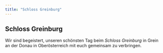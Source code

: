 ```yaml
---
title: "Schloss Greinburg"
---
```


## Schloss Greinburg

Wir sind begeistert, unseren schönsten Tag beim _Schloss Greinburg_ in Grein an der Donau in Oberösterreich mit euch gemeinsam zu verbringen.
